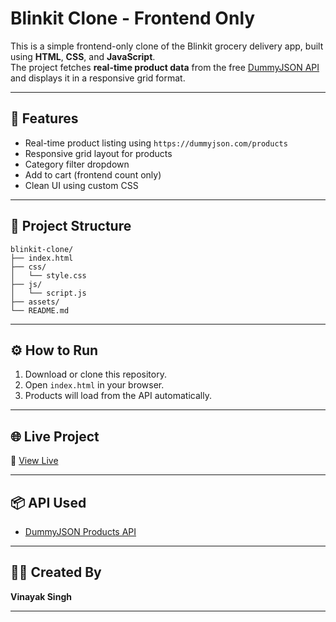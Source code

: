 # Blinkit Clone - Frontend Only

This is a simple frontend-only clone of the Blinkit grocery delivery app, built using **HTML**, **CSS**, and **JavaScript**.  
The project fetches **real-time product data** from the free [DummyJSON API](https://dummyjson.com/products) and displays it in a responsive grid format.

---

## 🚀 Features

- Real-time product listing using `https://dummyjson.com/products`
- Responsive grid layout for products
- Category filter dropdown
- Add to cart (frontend count only)
- Clean UI using custom CSS

---

## 📁 Project Structure

```
blinkit-clone/
├── index.html
├── css/
│   └── style.css
├── js/
│   └── script.js
├── assets/
└── README.md
```

---

## ⚙️ How to Run

1. Download or clone this repository.
2. Open `index.html` in your browser.
3. Products will load from the API automatically.

---

## 🌐 Live Project

🔗 [View Live](https://vinayaksingh369.github.io/project/)

---

## 📦 API Used

- [DummyJSON Products API](https://dummyjson.com/products)

---

## 👨‍💻 Created By

**Vinayak Singh**

---
